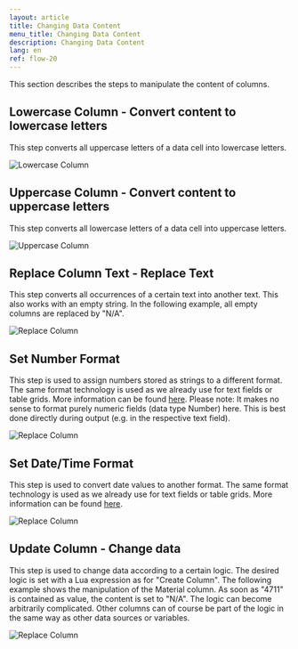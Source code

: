 ```yaml
---
layout: article
title: Changing Data Content
menu_title: Changing Data Content
description: Changing Data Content
lang: en
ref: flow-20
---
```

This section describes the steps to manipulate the content of columns.

## Lowercase Column - Convert content to lowercase letters

This step converts all uppercase letters of a data cell into lowercase letters.

![Lowercase Column](/assets/images/dataflows/dataflows-lowercase01.png)

## Uppercase Column - Convert content to uppercase letters

This step converts all lowercase letters of a data cell into uppercase letters.

![Uppercase Column](/assets/images/dataflows/dataflows-uppercase01.png)

## Replace Column Text - Replace Text

This step converts all occurrences of a certain text into another text. This also works with an empty string. In the following example, all empty columns are replaced by "N/A".

![Replace Column](/assets/images/dataflows/dataflows-replace-text01.png)

## Set Number Format

This step is used to assign numbers stored as strings to a different format. The same format technology is used as we already use for text fields or table grids. More information can be found [here](https://help.peakboard.com/misc/03-en-formating-values.html). Please note: It makes no sense to format purely numeric fields (data type Number) here. This is best done directly during output (e.g. in the respective text field).

![Replace Column](/assets/images/dataflows/dataflows-set-number-format01.png)

## Set Date/Time Format

This step is used to convert date values to another format. The same format technology is used as we already use for text fields or table grids. More information can be found [here](https://help.peakboard.com/misc/03-en-formating-values.html).

![Replace Column](/assets/images/dataflows/dataflows-set-date-format01.png)

## Update Column - Change data

This step is used to change data according to a certain logic. The desired logic is set with a Lua expression as for "Create Column". The following example shows the manipulation of the Material column. As soon as "4711" is contained as value, the content is set to "N/A". The logic can become arbitrarily complicated. Other columns can of course be part of the logic in the same way as other data sources or variables.

![Replace Column](/assets/images/dataflows/dataflows-update-column01.png)